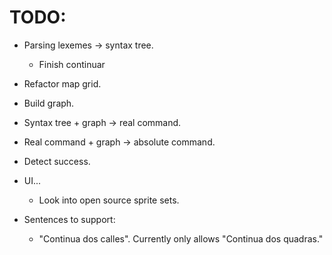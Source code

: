 # TODO:
* Parsing lexemes -> syntax tree.
  * Finish continuar
* Refactor map grid.

* Build graph.
* Syntax tree + graph -> real command.
* Real command + graph -> absolute command.
* Detect success.
* UI...
  * Look into open source sprite sets.
  
* Sentences to support:
  * "Continua dos calles". Currently only allows "Continua dos quadras."